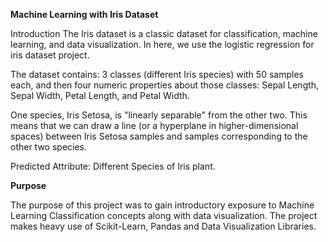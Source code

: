 **Machine Learning with Iris Dataset**


Introduction
The Iris dataset is a classic dataset for classification, machine learning, and data visualization.
In here, we use the logistic regression for iris dataset project.


The dataset contains: 3 classes (different Iris species) with 50 samples each, and then four numeric properties 
about those classes: Sepal Length, Sepal Width, Petal Length, and Petal Width.

One species, Iris Setosa, is "linearly separable" from the other two.
This means that we can draw a line (or a hyperplane in higher-dimensional spaces) between
Iris Setosa samples and samples corresponding to the other two species.

Predicted Attribute: Different Species of Iris plant.


**Purpose**

The purpose of this project was to gain introductory exposure to Machine Learning Classification
concepts along with data visualization. The project makes heavy use of Scikit-Learn, Pandas
and Data Visualization Libraries.
